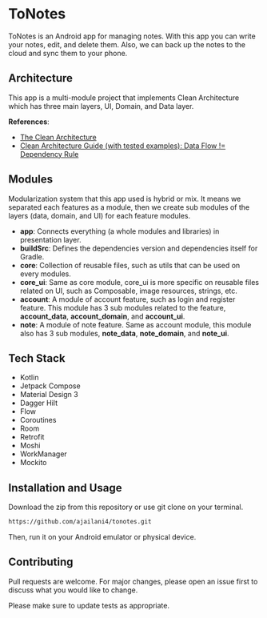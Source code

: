 # ToNotes

ToNotes is an Android app for managing notes. With this app you can write your notes, edit, and delete them. Also, we can back up the notes to the cloud and sync them to your phone.

## Architecture

This app is a multi-module project that implements Clean Architecture which has three main layers, UI, Domain, and Data layer.

**References**:
- [The Clean Architecture](https://blog.cleancoder.com/uncle-bob/2012/08/13/the-clean-architecture.html)
- [Clean Architecture Guide (with tested examples): Data Flow != Dependency Rule](https://medium.com/proandroiddev/clean-architecture-data-flow-dependency-rule-615ffdd79e29)

## Modules
Modularization system that this app used is hybrid or mix. It means we separated each features as a module, then we create sub modules of the layers (data, domain, and UI) for each feature modules.
- **app**: Connects everything (a whole modules and libraries) in presentation layer.
- **buildSrc**: Defines the dependencies version and dependencies itself for Gradle.
- **core**: Collection of reusable files, such as utils that can be used on every modules.
- **core_ui**: Same as core module, core_ui is more specific on reusable files related on UI, such as Composable, image resources, strings, etc.
- **account**: A module of account feature, such as login and register feature. This module has 3 sub modules related to the feature, **account_data**, **account_domain**, and **account_ui**.
- **note**: A module of note feature. Same as account module, this module also has 3 sub modules, **note_data**, **note_domain**, and **note_ui**.

## Tech Stack

- Kotlin
- Jetpack Compose
- Material Design 3
- Dagger Hilt
- Flow
- Coroutines
- Room
- Retrofit
- Moshi
- WorkManager
- Mockito

## Installation and Usage
Download the zip from this repository or use git clone on your terminal.

```bash
https://github.com/ajailani4/tonotes.git
```
Then, run it on your Android emulator or physical device.

## Contributing
Pull requests are welcome. For major changes, please open an issue first to discuss what you would like to change.

Please make sure to update tests as appropriate.
